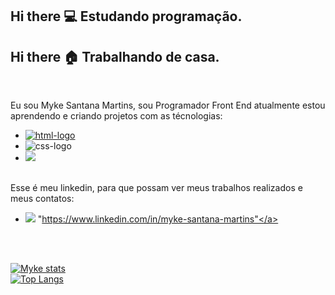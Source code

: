## Hi there :computer: Estudando programação.
## Hi there :house: Trabalhando de casa.
<br/> 

Eu sou Myke Santana Martins, sou Programador Front End  atualmente estou aprendendo e criando projetos com as técnologias:
<br/>
- <a href="https://google.com"><img src="https://img.shields.io/badge/HTML5-E34F26?style=for-the-badge&logo=html5&logoColor=white" alt="html-logo" /></a>
- <img src="https://img.shields.io/badge/CSS3-1572B6?style=for-the-badge&logo=css3&logoColor=white" alt="css-logo" />
- <img src="https://img.shields.io/badge/JavaScript-F7DF1E?style=for-the-badge&logo=JavaScript&logoColor=white"/>
  <br/>
  <br/>

Esse é meu linkedin, para que possam ver meus trabalhos realizados e meus contatos:
- <img src="https://img.shields.io/badge/LinkedIn-0077B5?style=for-the-badge&logo=linkedin&logoColor=white"/> <a>"https://www.linkedin.com/in/myke-santana-martins"</a>
<br/>
<br/>

[![Myke stats](https://github-readme-stats.vercel.app/api?username=msm1996)](https://github.com/anuraghazra/github-readme-stats)
<br/>
[![Top Langs](https://github-readme-stats.vercel.app/api/top-langs/?username=msm1996)](https://github.com/anuraghazra/github-readme-stats)

